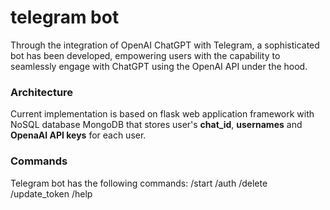 # telegram bot

Through the integration of OpenAI ChatGPT with Telegram, a sophisticated bot has been developed, empowering users with the capability to seamlessly engage with ChatGPT using the OpenAI API under the hood. 

### Architecture
Current implementation is based on flask web application framework with NoSQL database MongoDB that stores user's __chat_id__, __usernames__ and __OpenaAI API keys__ for each user.

### Commands
Telegram bot has the following commands:
/start
/auth
/delete 
/update_token
/help
